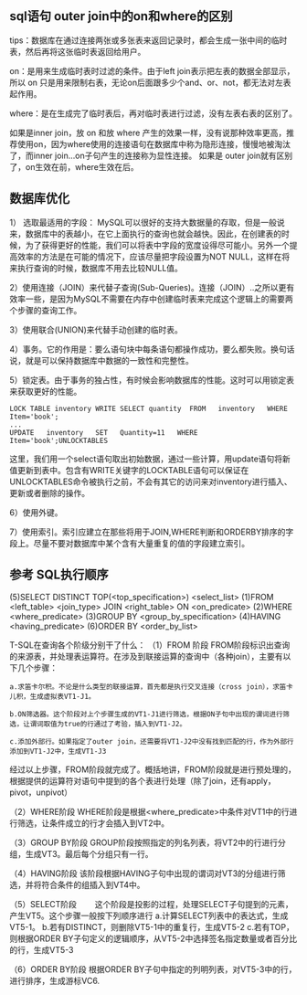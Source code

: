 ## sql语句 outer join中的on和where的区别
tips：数据库在通过连接两张或多张表来返回记录时，都会生成一张中间的临时表，然后再将这张临时表返回给用户。

on：是用来生成临时表时过滤的条件。由于left join表示把左表的数据全部显示，所以 on 只是用来限制右表，无论on后面跟多少个and、or、not，都无法对左表起作用。

where：是在生成完了临时表后，再对临时表进行过滤，没有左表右表的区别了。

如果是inner join，放 on 和放 where 产生的效果一样，没有说那种效率更高，推荐使用on，因为where使用的连接语句在数据库中称为隐形连接，慢慢地被淘汰了，而inner join...on子句产生的连接称为显性连接。 如果是 outer join就有区别了，on生效在前，where生效在后。

## 数据库优化
1） 选取最适用的字段： MySQL可以很好的支持大数据量的存取，但是一般说来，数据库中的表越小，在它上面执行的查询也就会越快。因此，在创建表的时候，为了获得更好的性能，我们可以将表中字段的宽度设得尽可能小。另外一个提高效率的方法是在可能的情况下，应该尽量把字段设置为NOT NULL，这样在将来执行查询的时候，数据库不用去比较NULL值。  

2）使用连接（JOIN）来代替子查询(Sub-Queries)。连接（JOIN）..之所以更有效率一些，是因为MySQL不需要在内存中创建临时表来完成这个逻辑上的需要两个步骤的查询工作。

3）使用联合(UNION)来代替手动创建的临时表。

4）事务。它的作用是：要么语句块中每条语句都操作成功，要么都失败。换句话说，就是可以保持数据库中数据的一致性和完整性。

5）锁定表。由于事务的独占性，有时候会影响数据库的性能。这时可以用锁定表来获取更好的性能。

	LOCK TABLE inventory WRITE SELECT quantity  FROM   inventory   WHERE Item='book';
	...
	UPDATE   inventory   SET   Quantity=11   WHERE  Item='book';UNLOCKTABLES
这里，我们用一个select语句取出初始数据，通过一些计算，用update语句将新值更新到表中。包含有WRITE关键字的LOCKTABLE语句可以保证在UNLOCKTABLES命令被执行之前，不会有其它的访问来对inventory进行插入、更新或者删除的操作。

6）使用外键。

7）使用索引。索引应建立在那些将用于JOIN,WHERE判断和ORDERBY排序的字段上。尽量不要对数据库中某个含有大量重复的值的字段建立索引。

## 参考 SQL执行顺序
(5)SELECT DISTINCT TOP(<top_specification>) <select_list>
(1)FROM <left_table> <join_type> JOIN <right_table> ON <on_predicate>
(2)WHERE <where_predicate>
(3)GROUP BY <group_by_specification>
(4)HAVING <having_predicate>
(6)ORDER BY <order_by_list>

T-SQL在查询各个阶级分别干了什么： （1）FROM 阶段 FROM阶段标识出查询的来源表，并处理表运算符。在涉及到联接运算的查询中（各种join），主要有以下几个步骤：

	a.求笛卡尔积。不论是什么类型的联接运算，首先都是执行交叉连接（cross join），求笛卡儿积，生成虚拟表VT1-J1。 

	b.ON筛选器。这个阶段对上个步骤生成的VT1-J1进行筛选，根据ON子句中出现的谓词进行筛选，让谓词取值为true的行通过了考验，插入到VT1-J2。 

	c.添加外部行。如果指定了outer join，还需要将VT1-J2中没有找到匹配的行，作为外部行添加到VT1-J2中，生成VT1-J3

经过以上步骤，FROM阶段就完成了。概括地讲，FROM阶段就是进行预处理的，根据提供的运算符对语句中提到的各个表进行处理（除了join，还有apply，pivot，unpivot）

（2）WHERE阶段 WHERE阶段是根据<where_predicate>中条件对VT1中的行进行筛选，让条件成立的行才会插入到VT2中。

（3）GROUP BY阶段 GROUP阶段按照指定的列名列表，将VT2中的行进行分组，生成VT3。最后每个分组只有一行。

（4）HAVING阶段 该阶段根据HAVING子句中出现的谓词对VT3的分组进行筛选，并将符合条件的组插入到VT4中。

（5）SELECT阶段 　　这个阶段是投影的过程，处理SELECT子句提到的元素，产生VT5。这个步骤一般按下列顺序进行 a.计算SELECT列表中的表达式，生成VT5-1。 b.若有DISTINCT，则删除VT5-1中的重复行，生成VT5-2 c.若有TOP，则根据ORDER BY子句定义的逻辑顺序，从VT5-2中选择签名指定数量或者百分比的行，生成VT5-3

（6）ORDER BY阶段 根据ORDER BY子句中指定的列明列表，对VT5-3中的行，进行排序，生成游标VC6.